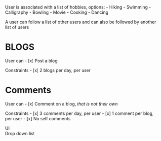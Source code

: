 
User is associated with a list of hobbies, options:
    - Hiking
    - Swimming
    - Calligraphy
    - Bowling
    - Movie
    - Cooking
    - Dancing

A user can follow a list of other users and can also be followed by another list of users

# BLOGS
User can
    - [x] Post a blog

Constraints
    - [x] 2 blogs per day, per user

# Comments
User can
    - [x] Comment on a blog, *that is not their own*

Constraints
    - [x] 3 comments per day, per user
    - [x] 1 comment per blog, per user
    - [x] No self comments

UI  
Drop down list
